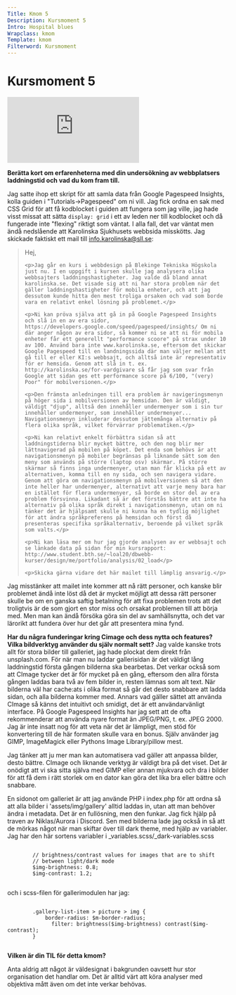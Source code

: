 ```yaml
---
Title: Kmom 5
Description: Kursmoment 5
Intro: Hospital blues
Wrapclass: kmom
Template: kmom
Filterword: Kursmoment
---
```


# Kursmoment 5
<div class="gallery-video-container">
    <iframe src="https://www.youtube.com/embed/-kFOXP026eE" frameborder="0" allowfullscreen></iframe>
</div>

**Berätta kort om erfarenheterna med din undersökning av webbplatsers laddningstid och vad du kom fram till.**

Jag satte ihop ett skript för att samla data från Google Pagespeed Insights, kolla guiden i "Tutorials->Pagespeed" om ni vill. Jag fick ordna en sak med CSS Grid för att få kodblocket i guiden att fungera som jag ville, jag hade visst missat att sätta `display: grid` i ett av leden ner till kodblocket och då fungerade inte "flexing" riktigt som väntat. I alla fall, det var väntat men ändå nedslående att Karolinska Sjukhusets webbsida misskötts. Jag skickade faktiskt ett mail till info.karolinska@sll.se:

<blockquote>
    <p>Hej,</p>

    <p>Jag går en kurs i webbdesign på Blekinge Tekniska Högskola just nu. I en uppgift i kursen skulle jag analysera olika webbsajters laddningshastigheter. Jag valde då bland annat karolinska.se. Det visade sig att ni har stora problem när det gäller laddningshastigheter för mobila enheter, och att jag dessutom kunde hitta den mest troliga orsaken och vad som borde vara en relativt enkel lösning på problemet.</p>

    <p>Ni kan pröva själva att gå in på Google Pagespeed Insights och slå in en av era sidor, https://developers.google.com/speed/pagespeed/insights/ Om ni där anger någon av era sidor, så kommer ni se att ni för mobila enheter får ett generellt "performance scoore" på strax under 10 av 100. Använd bara inte www.karolinska.se, eftersom det skickar Google Pagespeed till en landningssida där man väljer mellan att gå till er eller KI:s webbsajt, och alltså inte är representativ för er hemsida. Genom att slå in t. ex. http://karolinska.se/for-vardgivare så får jag som svar från Google att sidan ges ett performance score på 6/100, "(very) Poor" för mobilversionen.</p>

    <p>Den främsta anledningen till era problem är navigeringsmenyn på höger sida i mobilversionen av hemsidan. Den är väldigt, väldigt "djup", alltså den innehåller undermenyer som i sin tur innehåller undermenyer, som innehåller undermenyer... Navigationsmenyn inkluderar dessutom jättemånga alternativ på flera olika språk, vilket förvärrar problematiken.</p>

    <p>Ni kan relativt enkelt förbättra sidan så att laddningstiderna blir mycket bättre, och den nog blir mer lättnavigerad på mobilen på köpet. Det enda som behövs är att navigationsmenyn på mobiler begränsas på liknande sätt som den meny som används på större (laptop osv) skärmar. På större skärmar så finns inga undermenyer, utan man får klicka på ett av alternativen, komma till en ny sida, och sen navigera vidare. Genom att göra om navigationsmenyn på mobilversionen så att den inte heller har undermenyer, alternativt att varje meny bara har en istället för flera undermenyer, så borde en stor del av era problem försvinna. Likadant så är det förstås bättre att inte ha alternativ på olika språk direkt i navigationsmenyn, utan om ni tänker det är hjälpsamt skulle ni kunna ha en tydlig möjlighet för att ändra språkpreferens på hemsidan och först då presenteras specifika språkalternativ, beroende på vilket språk som valts.</p>

    <p>Ni kan läsa mer om hur jag gjorde analysen av er webbsajt och se länkade data på sidan för min kursrapport: http://www.student.bth.se/~loal20/dbwebb-kurser/design/me/portfolio/analysis/02_load</p>

    <p>Skicka gärna vidare det här mailet till lämplig ansvarig.</p>
</blockquote>
Jag misstänker att mailet inte kommer att nå rätt personer, och kanske blir problemet ändå inte löst då det är mycket möjligt att dessa rätt personer skulle be om en ganska saftig betalning för att fixa problemen trots att det troligtvis är de som gjort en stor miss och orsakat problemen till att börja med. Men man kan ändå försöka göra sin del av samhällsnytta, och det var lärorikt att fundera över hur det går att presentera mina fynd.

**Har du några funderingar kring Cimage och dess nytta och features? Vilka bildverktyg använder du själv normalt sett?**
Jag valde kanske trots allt för stora bilder till galleriet, jag hade plockat dem direkt från unsplash.com. För när man nu laddar gallerisidan är det väldigt lång laddningstid första gången bilderna ska bearbetas. Det verkar också som att CImage tycker det är för mycket på en gång, eftersom den allra första gången laddas bara två av fem bilder in, resten lämnas som alt text. När bilderna väl har cache:ats i olika format så går det desto snabbare att ladda sidan, och alla bilderna kommer med. Annars vad gäller sättet att använda CImage så känns det intuitivt och smidigt, det är ett användarvänligt interface. På Google Pagespeed Insights har jag sett att de ofta rekommenderar att använda nyare format än JPEG/PNG, t. ex. JPEG 2000. Jag är inte insatt nog för att veta när det är lämpligt, men stöd för konvertering till de här formaten skulle vara en bonus. Själv använder jag GIMP, ImageMagick eller Pythons Image Library/pillow mest.

Jag tänker att ju mer man kan automatisera vad gäller att anpassa bilder, desto bättre. CImage och liknande verktyg är väldigt bra på det viset. Det är onödigt att vi ska sitta själva med GIMP eller annan mjukvara och dra i bilder för att få dem i rätt storlek om en dator kan göra det lika bra eller bättre och snabbare.

En sidonot om galleriet är att jag använde PHP i index.php för att ordna så att alla bilder i 'assets/img/gallery' alltid laddas in, utan att man behöver ändra i metadata. Det är en fullösning, men den funkar. Jag fick hjälp på traven av Niklas/Aurora i Discord. Sen med bilderna lade jag också in så att de mörkas något när man skiftar över till dark theme, med hjälp av variabler. Jag har den här sortens variabler i _variables.scss/_dark-variables.scss
<div class="code-block code-python">
    <pre><code>
        <span class="code-comment">// brightness/contrast values for images that are to shift</span>
        <span class="code-comment">// between light/dark mode</span>
        $img-brightness: 0.8;
        $img-contrast: 1.2;
        </code></pre>
</div>

och i scss-filen för gallerimodulen har jag:

<div class="code-block code-python">
    <pre><code>
        .gallery-list-item > picture > img {
            border-radius: $m-border-radius;
              filter: brightness($img-brightness) contrast($img-contrast);
        }
        </code></pre>
</div>


**Vilken är din TIL för detta kmom?**

Anta aldrig att något är väldesignat i bakgrunden oavsett hur stor organisation det handlar om. Det är alltid värt att köra analyser med objektiva mått även om det inte verkar behövas.
